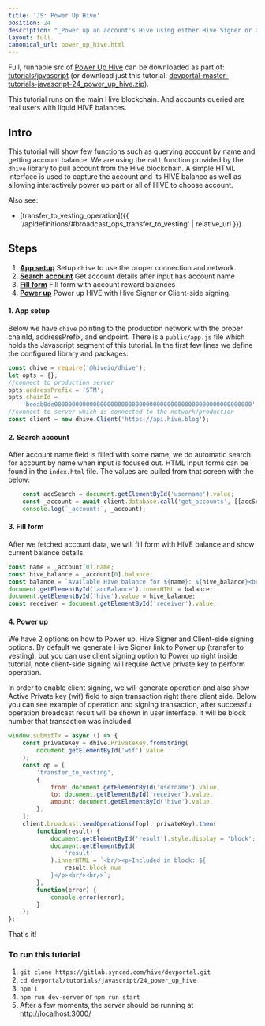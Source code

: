 ```yaml
---
title: 'JS: Power Up Hive'
position: 24
description: "_Power up an account's Hive using either Hive Signer or a client-side signing._"
layout: full
canonical_url: power_up_hive.html
---
```

Full, runnable src of [Power Up Hive](https://gitlab.syncad.com/hive/devportal/-/tree/master/tutorials/javascript/24_power_up_hive) can be downloaded as part of: [tutorials/javascript](https://gitlab.syncad.com/hive/devportal/-/tree/master/tutorials/javascript) (or download just this tutorial: [devportal-master-tutorials-javascript-24_power_up_hive.zip](https://gitlab.syncad.com/hive/devportal/-/archive/master/devportal-master.zip?path=tutorials/javascript/24_power_up_hive)).

This tutorial runs on the main Hive blockchain. And accounts queried are real users with liquid HIVE balances.

## Intro

This tutorial will show few functions such as querying account by name and getting account balance. We are using the `call` function provided by the `dhive` library to pull account from the Hive blockchain. A simple HTML interface is used to capture the account and its HIVE balance as well as allowing interactively power up part or all of HIVE to choose account.

Also see:
* [transfer_to_vesting_operation]({{ '/apidefinitions/#broadcast_ops_transfer_to_vesting' | relative_url }})

## Steps

1.  [**App setup**](#app-setup) Setup `dhive` to use the proper connection and network.
2.  [**Search account**](#search-account) Get account details after input has account name
3.  [**Fill form**](#fill-form) Fill form with account reward balances
4.  [**Power up**](#power-up) Power up HIVE with Hive Signer or Client-side signing.

#### 1. App setup <a name="app-setup"></a>

Below we have `dhive` pointing to the production network with the proper chainId, addressPrefix, and endpoint. There is a `public/app.js` file which holds the Javascript segment of this tutorial. In the first few lines we define the configured library and packages:

```javascript
const dhive = require('@hiveio/dhive');
let opts = {};
//connect to production server
opts.addressPrefix = 'STM';
opts.chainId =
    'beeab0de00000000000000000000000000000000000000000000000000000000';
//connect to server which is connected to the network/production
const client = new dhive.Client('https://api.hive.blog');
```

#### 2. Search account <a name="search-account"></a>

After account name field is filled with some name, we do automatic search for account by name when input is focused out. HTML input forms can be found in the `index.html` file. The values are pulled from that screen with the below:

```javascript
    const accSearch = document.getElementById('username').value;
    const _account = await client.database.call('get_accounts', [[accSearch]]);
    console.log(`_account:`, _account);
```

#### 3. Fill form <a name="fill-form"></a>

After we fetched account data, we will fill form with HIVE balance and show current balance details.

```javascript
const name = _account[0].name;
const hive_balance = _account[0].balance;
const balance = `Available Hive balance for ${name}: ${hive_balance}<br/>`;
document.getElementById('accBalance').innerHTML = balance;
document.getElementById('hive').value = hive_balance;
const receiver = document.getElementById('receiver').value;
```

#### 4. Power up <a name="power-up"></a>

We have 2 options on how to Power up. Hive Signer and Client-side signing options. By default we generate Hive Signer link to Power up (transfer to vesting), but you can use client signing option to Power up right inside tutorial, note client-side signing will require Active private key to perform operation.

In order to enable client signing, we will generate operation and also show Active Private key (wif) field to sign transaction right there client side.
Below you can see example of operation and signing transaction, after successful operation broadcast result will be shown in user interface. It will be block number that transaction was included.

```javascript
window.submitTx = async () => {
    const privateKey = dhive.PrivateKey.fromString(
        document.getElementById('wif').value
    );
    const op = [
        'transfer_to_vesting',
        {
            from: document.getElementById('username').value,
            to: document.getElementById('receiver').value,
            amount: document.getElementById('hive').value,
        },
    ];
    client.broadcast.sendOperations([op], privateKey).then(
        function(result) {
            document.getElementById('result').style.display = 'block';
            document.getElementById(
                'result'
            ).innerHTML = `<br/><p>Included in block: ${
                result.block_num
            }</p><br/><br/>`;
        },
        function(error) {
            console.error(error);
        }
    );
};
```

That's it!

### To run this tutorial

1. `git clone https://gitlab.syncad.com/hive/devportal.git`
1. `cd devportal/tutorials/javascript/24_power_up_hive`
1. `npm i`
1. `npm run dev-server` or `npm run start`
1. After a few moments, the server should be running at [http://localhost:3000/](http://localhost:3000/)

